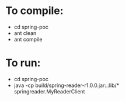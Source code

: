 # To compile:
* cd spring-poc
* ant clean
* ant compile

# To run:
* cd spring-poc
* java -cp build/spring-reader-r1.0.0.jar:.:lib/* springreader.MyReaderClient

